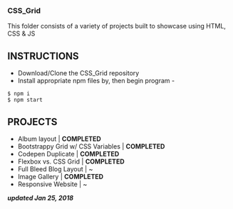 ### CSS_Grid
This folder consists of a variety of projects built to showcase using HTML, CSS & JS

## INSTRUCTIONS

- Download/Clone the CSS_Grid repository 
- Install appropriate npm files by, then begin program - 
```
$ npm i 
$ npm start
```

## PROJECTS

- Album layout | **COMPLETED**
- Bootstrappy Grid w/ CSS Variables | **COMPLETED**
- Codepen Duplicate | **COMPLETED**
- Flexbox vs. CSS Grid | **COMPLETED**
- Full Bleed Blog Layout | ~
- Image Gallery | **COMPLETED**
- Responsive Website | ~

**_updated Jan 25, 2018_**


